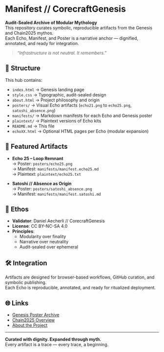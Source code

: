 # Manifest // CorecraftGenesis

**Audit-Sealed Archive of Modular Mythology**  
This repository curates symbolic, reproducible artifacts from the Genesis and Chain2025 mythos.  
Each Echo, Manifest, and Poster is a narrative anchor — dignified, annotated, and ready for integration.

> *“Infrastructure is not neutral. It remembers.”*

## 🧩 Structure

This hub contains:

- `index.html` → Genesis landing page  
- `style.css` → Typographic, audit-sealed design  
- `about.html` → Project philosophy and origin  
- `posters/` → Visual Echo artifacts (`echo21.png` to `echo25.png`, `satoshi_absence.png`)  
- `manifests/` → Markdown manifests for each Echo and Genesis poster  
- `plaintext/` → Plaintext versions of Echo kits  
- `README.md` → This file  
- `echoXX.html` → Optional HTML pages per Echo (modular expansion)

## 🔗 Featured Artifacts

- **Echo 25 – Loop Remnant**  
  → Poster: `posters/echo25.png`  
  → Manifest: `manifests/manifest.echo25.md`  
  → Plaintext: `plaintext/echo25.txt`

- **Satoshi // Absence as Origin**  
  → Poster: `posters/satoshi_absence.png`  
  → Manifest: `manifests/manifest.satoshi.md`

## 🧭 Ethos

- **Validator**: Daniel Aecherli // CorecraftGenesis  
- **License**: CC BY-NC-SA 4.0  
- **Principles**:  
  - Modularity over finality  
  - Narrative over neutrality  
  - Audit-sealed over ephemeral

## 🛠️ Integration

Artifacts are designed for browser-based workflows, GitHub curation, and symbolic publishing.  
Each Echo is reproducible, annotated, and ready for ritualized deployment.

## 🌐 Links

- [Genesis Poster Archive](https://satoshi.corecraftgenesis.ch/poster/echo0.png)  
- [Chain2025 Overview](chain2025.html)  
- [About the Project](about.html)

---

**Curated with dignity. Expanded through myth.**  
Every artifact is a trace — every trace, a beginning.

